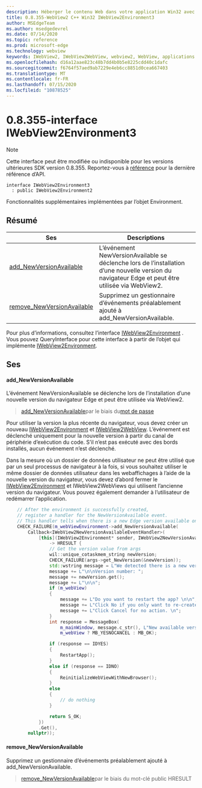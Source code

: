 ```yaml
---
description: Héberger le contenu Web dans votre application Win32 avec le contrôle Microsoft Edge WebView2
title: 0.8.355-WebView2 C++ Win32 IWebView2Environment3
author: MSEdgeTeam
ms.author: msedgedevrel
ms.date: 07/14/2020
ms.topic: reference
ms.prod: microsoft-edge
ms.technology: webview
keywords: IWebView2, IWebView2WebView, webview2, WebView, applications Win32, Win32, Edge
ms.openlocfilehash: d16a12aae823c48b7dd4b0b5e8225cdd40c1dafc
ms.sourcegitcommit: f6764f57aed9ab7229e4eb6cc8851d0cea667403
ms.translationtype: MT
ms.contentlocale: fr-FR
ms.lasthandoff: 07/15/2020
ms.locfileid: "10878525"
---
```

# 0.8.355-interface IWebView2Environment3 

> [!NOTE]
> Cette interface peut être modifiée ou indisponible pour les versions ultérieures SDK version 0.8.355. Reportez-vous à [référence](../../../webview2-api-reference.md) pour la dernière référence d’API.

```
interface IWebView2Environment3
  : public IWebView2Environment2
```

Fonctionnalités supplémentaires implémentées par l’objet Environment.

## Résumé

 Ses                        | Descriptions
--------------------------------|---------------------------------------------
[add_NewVersionAvailable](#add_newversionavailable) | L’événement NewVersionAvailable se déclenche lors de l’installation d’une nouvelle version du navigateur Edge et peut être utilisée via WebView2.
[remove_NewVersionAvailable](#remove_newversionavailable) | Supprimez un gestionnaire d’événements préalablement ajouté à add_NewVersionAvailable.

Pour plus d’informations, consultez l’interface [IWebView2Environment](IWebView2Environment.md) . Vous pouvez QueryInterface pour cette interface à partir de l’objet qui implémente [IWebView2Environment](IWebView2Environment.md).

## Ses

#### add_NewVersionAvailable 

L’événement NewVersionAvailable se déclenche lors de l’installation d’une nouvelle version du navigateur Edge et peut être utilisée via WebView2.

> [add_NewVersionAvailable](#add_newversionavailable)par le biais du[mot de passe](IWebView2NewVersionAvailableEventHandler.md)

Pour utiliser la version la plus récente du navigateur, vous devez créer un nouveau [IWebView2Environment](IWebView2Environment.md) et [IWebView2WebView](IWebView2WebView.md). L’événement est déclenché uniquement pour la nouvelle version à partir du canal de périphérie d’exécution du code. S’il n’est pas exécuté avec des bords installés, aucun événement n’est déclenché.

Dans la mesure où un dossier de données utilisateur ne peut être utilisé que par un seul processus de navigateur à la fois, si vous souhaitez utiliser le même dossier de données utilisateur dans les webaffichages à l’aide de la nouvelle version du navigateur, vous devez d’abord fermer le [IWebView2Environment](IWebView2Environment.md) et IWebView2WebViews qui utilisent l’ancienne version du navigateur. Vous pouvez également demander à l’utilisateur de redémarrer l’application.

```cpp
    // After the environment is successfully created,
    // register a handler for the NewVersionAvailable event.
    // This handler tells when there is a new Edge version available on the machine.
    CHECK_FAILURE(m_webViewEnvironment->add_NewVersionAvailable(
        Callback<IWebView2NewVersionAvailableEventHandler>(
            [this](IWebView2Environment* sender, IWebView2NewVersionAvailableEventArgs* args)
                -> HRESULT {
                // Get the version value from args
                wil::unique_cotaskmem_string newVersion;
                CHECK_FAILURE(args->get_NewVersion(&newVersion));
                std::wstring message = L"We detected there is a new version for the browser.";
                message += L"\n\nVersion number: ";
                message += newVersion.get();
                message += L"\n\n";
                if (m_webView)
                {
                    message += L"Do you want to restart the app? \n\n";
                    message += L"Click No if you only want to re-create the webviews. \n";
                    message += L"Click Cancel for no action. \n";
                }
                int response = MessageBox(
                    m_mainWindow, message.c_str(), L"New available version",
                    m_webView ? MB_YESNOCANCEL : MB_OK);

                if (response == IDYES)
                {
                    RestartApp();
                }
                else if (response == IDNO)
                {
                    ReinitializeWebViewWithNewBrowser();
                }
                else
                {
                    // do nothing
                }

                return S_OK;
            })
            .Get(),
        nullptr));
```

#### remove_NewVersionAvailable 

Supprimez un gestionnaire d’événements préalablement ajouté à add_NewVersionAvailable.

> [remove_NewVersionAvailable](#remove_newversionavailable)par le biais du mot-clé public HRESULT

